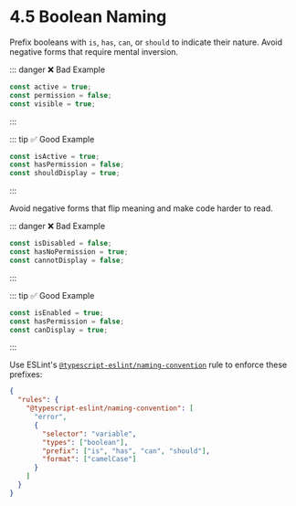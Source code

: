 # 4.5 Boolean Naming
Prefix booleans with `is`, `has`, `can`, or `should` to indicate their nature. Avoid negative forms that require mental inversion.

::: danger ❌ Bad Example
```javascript
const active = true;
const permission = false;
const visible = true;
```
:::

::: tip ✅ Good Example
```javascript
const isActive = true;
const hasPermission = false;
const shouldDisplay = true;
```
:::

Avoid negative forms that flip meaning and make code harder to read.

::: danger ❌ Bad Example
```javascript
const isDisabled = false;
const hasNoPermission = true;
const cannotDisplay = false;
```
:::

::: tip ✅ Good Example
```javascript
const isEnabled = true;
const hasPermission = false;
const canDisplay = true;
```
:::

Use ESLint's [`@typescript-eslint/naming-convention`](https://typescript-eslint.io/rules/naming-convention/) rule to enforce these prefixes:

```json
{
  "rules": {
    "@typescript-eslint/naming-convention": [
      "error",
      {
        "selector": "variable",
        "types": ["boolean"],
        "prefix": ["is", "has", "can", "should"],
        "format": ["camelCase"]
      }
    ]
  }
}
```

